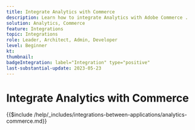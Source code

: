 ```yaml
---
title: Integrate Analytics with Commerce
description: Learn how to integrate Analytics with Adobe Commerce . 
solution: Analytics, Commerce
feature: Integrations
topic: Integrations
role: Leader, Architect, Admin, Developer
level: Beginner
kt:
thumbnail:
badgeIntegration: label="Integration" type="positive"
last-substantial-update: 2023-05-23
---
```


# Integrate Analytics with Commerce

{{$include /help/_includes/integrations-between-applications/analytics-commerce.md}}
